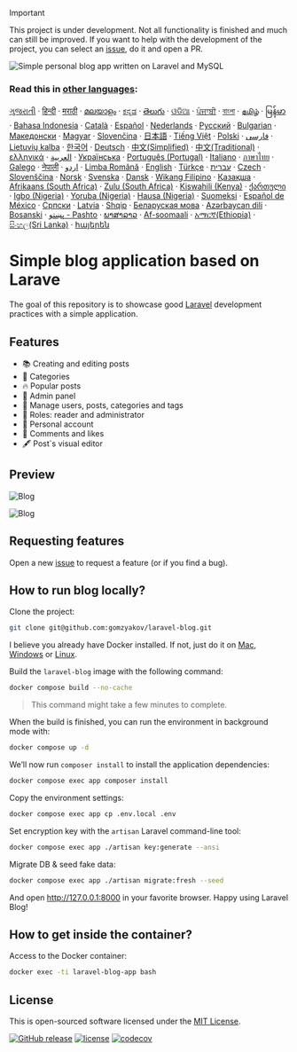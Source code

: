 >[!IMPORTANT]
>This project is under development. Not all functionality is finished and much can still be improved. If you want to help with the development of the project, you can select an [issue](https://github.com/gomzyakov/laravel-blog/issues), do it and open a PR.

![Simple personal blog app written on Laravel and MySQL](./docs/social-preview-en.png)

### Read this in [other languages](./translations/Translations.md):

[ગુજરાતી](translations/README.guj.md)
&middot; [हिन्दी](translations/README.hi.md)
&middot; [मराठी](translations/README.mr.md)
&middot; [മലയാളം](translations/README.ml.md)
&middot; [ಕನ್ನಡ](translations/README.ka.md)
&middot; [తెలుగు](translations/README.te.md)
&middot; [ଓଡିଆ](translations/README.od.md)
&middot; [ਪੰਜਾਬੀ](translations/README.pb.md)
&middot; [বাংলা](translations/README.bn.md)
&middot; [தமிழ்](translations/README.ta.md)
&middot; [မြန်မာ](translations/README.mm_unicode.md)
&middot; [Bahasa Indonesia](translations/README.id.md)
&middot; [Català](translations/README.ca.md)
&middot; [Español](translations/README.es.md)
&middot; [Nederlands](translations/README.nl.md)
&middot; [Русский](translations/README.ru.md)
&middot; [Bulgarian](translations/README.bg.md)
&middot; [Македонски](translations/README.mk.md)
&middot; [Magyar](translations/README.hu.md)
&middot; [Slovenčina](translations/README.slk.md)
&middot; [日本語](translations/README.ja.md)
&middot; [Tiếng Việt](translations/README.vn.md)
&middot; [Polski](translations/README.pl.md)
&middot; [فارسی](translations/README.fa.md)
&middot; [Lietuvių kalba](translations/README.lt.md)
&middot; [한국어](translations/README.ko.md)
&middot; [Deutsch](translations/README.de.md)
&middot; [中文(Simplified)](translations/README.zh-cn.md)
&middot; [中文(Traditional)](translations/README.zh-tw.md)
&middot; [ελληνικά](translations/README.gr.md)
&middot; [العربية](translations/README.ar.md)
&middot; [Українська](translations/README.ua.md)
&middot; [Português (Portugal)](translations/README.pt-pt.md)
&middot; [Italiano](translations/README.it.md)
&middot; [ภาษาไทย](translations/README.th.md)
&middot; [Galego](translations/README.gl.md)
&middot; [नेपाली](translations/README.np.md)
&middot; [اردو](translations/README.ur.md)
&middot; [Limba Română](translations/README.ro.md)
&middot; [English](README.md)
&middot; [Türkçe](translations/README.tr.md)
&middot; [עברית](translations/README.hb.md)
&middot; [Czech](translations/README.cs.md)
&middot; [Slovenščina](translations/README.sl.md)
&middot; [Norsk](translations/README.no.md)
&middot; [Svenska](translations/README.se.md)
&middot; [Dansk](translations/README.da.md)
&middot; [Wikang Filipino](translations/README.tl.md)
&middot; [Қазақша](translations/README.kz.md)
&middot; [Afrikaans (South Africa)](translations/README.afk.md)
&middot; [Zulu (South Africa)](translations/README.zul.md)
&middot; [Kiswahili (Kenya)](translations/README.kws.md)
&middot; [ქართული](translations/README.ge.md)
&middot; [Igbo (Nigeria)](translations/README.igb.md)
&middot; [Yoruba (Nigeria)](translations/README.yor.md)
&middot; [Hausa (Nigeria)](translations/README.hau.md)
&middot; [Suomeksi](translations/README.fi.md)
&middot; [Español de México](translations/README.mx.md)
&middot; [Српски](translations/README.sr.md)
&middot; [Latvia](translations/README.lv.md)
&middot; [Shqip](translations/README.al.md)
&middot; [Беларуская мова](translations/README.by.md)
&middot; [Azərbaycan dili](translations/README.aze.md)
&middot; [Bosanski](translations/README.bih.md)
&middot; [پښتو - Pashto](translations/README.ps.md)
&middot; [ພາສາລາວ](translations/README.la.md)
&middot; [Af-soomaali](translations/README.so.md)
&middot; [አማርኛ(Ethiopia)](translations/README.am.md)
&middot; [සිංහල(Sri Lanka)](translations/README.si.md)
&middot; [հայերեն](translations/README.arm.md)

# Simple blog application based on Larave

The goal of this repository is to showcase good [Laravel](https://laravel.com) development practices with a simple application.

## Features

- 📚 Creating and editing posts
- 🥑 Categories
- 🔥 Popular posts
- 🎉 Admin panel
- 🔧 Manage users, posts, categories and tags
- 👥 Roles: reader and administrator
- 🔐 Personal account
- 💬 Comments and likes
- 🖋️ Post`s visual editor

## Preview

![Blog](docs/screenshot-main-page.png)

![Blog](docs/screenshot-admin-panel.png)

## Requesting features

Open a new [issue](https://github.com/gomzyakov/laravel-blog/issues) to request a feature (or if you find a bug).

## How to run blog locally? 

Clone the project:

```bash
git clone git@github.com:gomzyakov/laravel-blog.git
```

I believe you already have Docker installed. If not, just do it on [Mac](https://docs.docker.com/desktop/install/mac-install/), [Windows](https://docs.docker.com/desktop/install/windows-install/) or [Linux](https://docs.docker.com/desktop/install/linux-install/).

Build the `laravel-blog` image with the following command:

```bash
docker compose build --no-cache
```

>This command might take a few minutes to complete.

When the build is finished, you can run the environment in background mode with:

```bash
docker compose up -d
```

We’ll now run `composer install` to install the application dependencies:

```bash
docker compose exec app composer install
```

Copy the environment settings:

```bash
docker compose exec app cp .env.local .env
```

Set encryption key with the `artisan` Laravel command-line tool:

```bash
docker compose exec app ./artisan key:generate --ansi
```

Migrate DB & seed fake data:

```bash
docker compose exec app ./artisan migrate:fresh --seed
```

And open http://127.0.0.1:8000 in your favorite browser. Happy using Laravel Blog!

## How to get inside the container?

Access to the Docker container:

```bash
docker exec -ti laravel-blog-app bash
```

## License

This is open-sourced software licensed under the [MIT License](https://github.com/gomzyakov/php-code-style/blob/main/LICENSE).


[![GitHub release](https://img.shields.io/github/release/gomzyakov/laravel-blog.svg)](https://github.com/gomzyakov/laravel-blog/releases/latest)
[![license](https://img.shields.io/badge/License-MIT-green.svg)](https://github.com/gomzyakov/laravel-blog/blob/development/LICENSE)
[![codecov](https://codecov.io/gh/gomzyakov/laravel-blog/branch/main/graph/badge.svg?token=4CYTVMVUYV)](https://codecov.io/gh/gomzyakov/laravel-blog)
